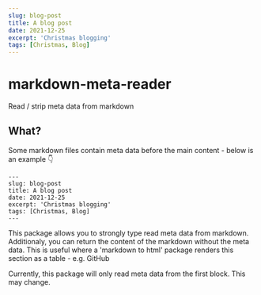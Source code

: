 ```yaml
---
slug: blog-post
title: A blog post
date: 2021-12-25
excerpt: 'Christmas blogging'
tags: [Christmas, Blog]
---
```


# markdown-meta-reader
Read / strip meta data from markdown

## What?
Some markdown files contain meta data before the main content - below is an example 👇

~~~
---
slug: blog-post
title: A blog post
date: 2021-12-25
excerpt: 'Christmas blogging'
tags: [Christmas, Blog]
---
~~~

This package allows you to strongly type read meta data from markdown.
Additionaly, you can return the content of the markdown without the meta data.
This is useful where a 'markdown to html' package renders this section as a table - e.g. GitHub

Currently, this package will only read meta data from the first block.
This may change.
